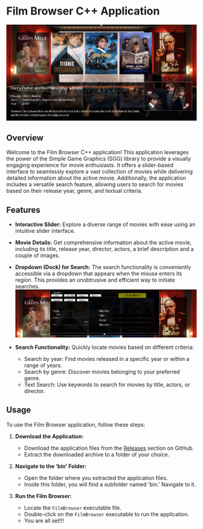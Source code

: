 # Film Browser C++ Application

![Film Browser Main Page](images/main.png)

## Overview

Welcome to the Film Browser C++ application! This application leverages the power of the Simple Game Graphics (SGG) library to provide a visually engaging experience for movie enthusiasts. It offers a slider-based interface to seamlessly explore a vast collection of movies while delivering detailed information about the active movie. Additionally, the application includes a versatile search feature, allowing users to search for movies based on their release year, genre, and textual criteria.

## Features

- **Interactive Slider:** Explore a diverse range of movies with ease using an intuitive slider interface.

- **Movie Details:** Get comprehensive information about the active movie, including its title, release year, director, actors, a brief description and a couple of images.

- **Dropdown (Dock) for Search:** The search functionality is conveniently accessible via a dropdown that appears when the mouse enters its region. This provides an unobtrusive and efficient way to initiate searches.
![Dock](images/dock.png)

- **Search Functionality:** Quickly locate movies based on different criteria:
  - Search by year: Find movies released in a specific year or within a range of years.
  - Search by genre: Discover movies belonging to your preferred genre.
  - Text Search: Use keywords to search for movies by title, actors, or director.

## Usage
To use the Film Browser application, follow these steps:

1. **Download the Application:**

   - Download the application files from the [Releases](https://github.com/Ippo03/FilmBrowser_SGG/releases) section on GitHub.
   - Extract the downloaded archive to a folder of your choice.

2. **Navigate to the 'bin' Folder:**

   - Open the folder where you extracted the application files.
   - Inside this folder, you will find a subfolder named 'bin.' Navigate to it.

3. **Run the Film Browser:**

   - Locate the `FilmBrowser` executable file.
   - Double-click on the `FilmBrowser` executable to run the application.
   - You are all set!!!


